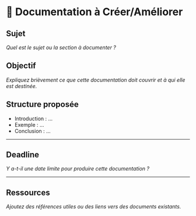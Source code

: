 # 📝 Documentation à Créer/Améliorer

## Sujet

_Quel est le sujet ou la section à documenter ?_

## Objectif

_Expliquez brièvement ce que cette documentation doit couvrir et à qui elle est destinée._

## Structure proposée

- Introduction : ...
- Exemple : ...
- Conclusion : ...

---

## Deadline

_Y a-t-il une date limite pour produire cette documentation ?_

---

## Ressources

_Ajoutez des références utiles ou des liens vers des documents existants._
